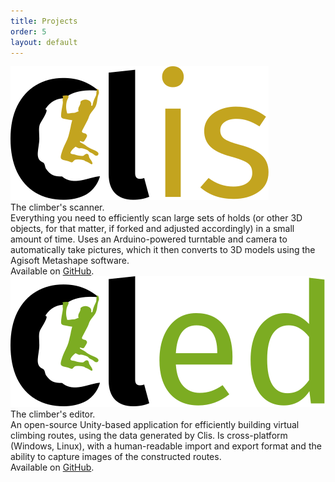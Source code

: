 ```yaml
---
title: Projects
order: 5
layout: default
---
```


<!-- REFACTOR THIS TO FUNCTIONS! -->
<div class="max-w-3xl mx-auto">
	<div class="flex-1 m-5 p-3 space-y-5">
		<div class="grid place-items-center space-y-2">
			<img class="h-12 drop-shadow-md" src="/assets/images/clis.svg">
			<div class="text-xl">The <span class="font-bold">cli</span>mber's <span class="font-bold">s</span>canner.</div>
		</div>
		<div class="hyphenate">
			Everything you need to efficiently scan large sets of holds (or other 3D objects, for that matter, if forked and adjusted accordingly) in a small amount of time. Uses an Arduino-powered turntable and camera to automatically take pictures, which it then converts to 3D models using the Agisoft Metashape software.
		</div>
		<div class="hyphenate">
			Available on <a class="underline decoration-wavy decoration-sky-600" href="https://github.com/Climber-Apps/Clis">GitHub</a>.
		</div>
	</div>
	<div class="flex-1 m-5 p-3 space-y-5">
		<div class="grid place-items-center space-y-2">
			<img class="h-12 drop-shadow-md" src="/assets/images/cled.svg">
			<div class="text-xl">The <span class="font-bold">cl</span>imber's <span class="font-bold">ed</span>itor.</div>
		</div>
		<div class="text-justify hyphenate">
			An open-source Unity-based application for efficiently building virtual climbing routes, using the data generated by Clis. Is cross-platform (Windows, Linux), with a human-readable import and export format and the ability to capture images of the constructed routes.
		</div>
		<div class="text-justify hyphenate">
			Available on <a class="underline decoration-wavy decoration-sky-600" href="https://github.com/Climber-Apps/Cled">GitHub</a>.
		</div>
	</div>
</div>
